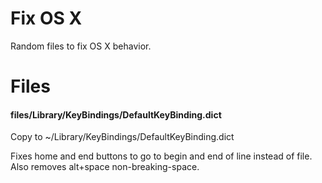 Fix OS X
=========


Random files to fix OS X behavior.



Files
======

#### files/Library/KeyBindings/DefaultKeyBinding.dict

Copy to ~/Library/KeyBindings/DefaultKeyBinding.dict

Fixes home and end buttons to go to begin and end of line instead of file.
Also removes alt+space non-breaking-space.